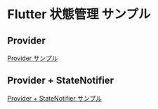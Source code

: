 # Flutter 状態管理 サンプル

## Provider
[Provider サンプル](https://github.com/hiromu-kon/flutter_state_example/pull/1)


## Provider + StateNotifier
[Provider + StateNotifier サンプル](https://github.com/hiromu-kon/flutter_state_example/pull/2)
